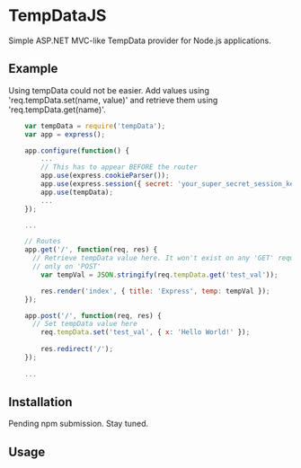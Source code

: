 TempDataJS
==========
Simple ASP.NET MVC-like TempData provider for Node.js applications.


## Example
Using tempData could not be easier. Add values using 'req.tempData.set(name, value)' and retrieve them using 'req.tempData.get(name)'.
``` js
	var tempData = require('tempData');
	var app = express();

	app.configure(function() {
		...
		// This has to appear BEFORE the router
		app.use(express.cookieParser());
		app.use(express.session({ secret: 'your_super_secret_session_key' })); // please change this!
		app.use(tempData);
		...
	});

	...

	// Routes
	app.get('/', function(req, res) {
	  // Retrieve tempData value here. It won't exist on any 'GET' request, 
	  // only on 'POST'
		var tempVal = JSON.stringify(req.tempData.get('test_val'));

		res.render('index', { title: 'Express', temp: tempVal });
	});

	app.post('/', function(req, res) {
	  // Set tempData value here
		req.tempData.set('test_val', { x: 'Hello World!' });
		
		res.redirect('/');
	});
	
	...
```

## Installation

Pending npm submission. Stay tuned.


## Usage
